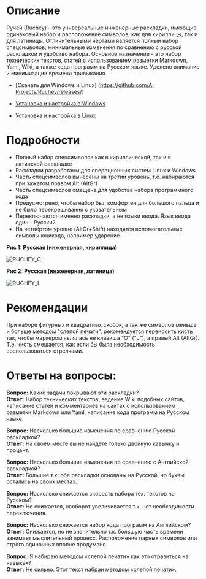 # Описание
Ручей (Ruchey) - это универсальные инженерные раскладки, имеющие одинаковый набор и расположение символов, как для кириллицы, так и для латиницы. Отличительными чертами является полный набор спецсимволов, минимальные изменения по сравнению с русской раскладкой и удобство набора. Основное назначение - это набор технических текстов, статей с использованием разметки Markdown, Yaml, Wiki, а также кода программ на Русском языке. Уделено внимание и минимизации времени привыкания. 

* [Скачать для Windows и Linux] (https://github.com/A-Projects/Ruchey/releases/)

* [Установка и настройка в Windows](https://github.com/A-Projects/Ruchey/wiki/%D0%A3%D1%81%D1%82%D0%B0%D0%BD%D0%BE%D0%B2%D0%BA%D0%B0-%D0%B8-%D0%BD%D0%B0%D1%81%D1%82%D1%80%D0%BE%D0%B9%D0%BA%D0%B0-%D0%B2-Windows)

* [Установка и настройка в Linux](https://github.com/A-Projects/Ruchey/wiki/%D0%A3%D1%81%D1%82%D0%B0%D0%BD%D0%BE%D0%B2%D0%BA%D0%B0-%D0%B8-%D0%BD%D0%B0%D1%81%D1%82%D1%80%D0%BE%D0%B9%D0%BA%D0%B0-%D0%B2-Linux)

# Подробности
* Полный набор спецсимволов как в кириллической, так и в латинской раскладке
* Раскладки разработаны для операционных систем Linux и Windows
* Часть спецсимволов вынесены на третий уровень, т.е. набираются при зажатом правом Alt (AltGr)
* Часть спецсимволов смещена для удобства набора программного кода
* Предусмотрено, чтобы набор был комфортен для большого пальца и не было перекрещивания с указательным
* Переключаются именно раскладки, а не языки ввода. Язык ввода один - Русский
* На четвёртом уровне (AltGr+Shift) находятся вспомогательные символы юникода, например ударение

**Рис 1: Русская (инженерная, кириллица)**

![RUCHEY_C](https://user-images.githubusercontent.com/38563625/154332862-81e848c9-3eae-4a47-b5b1-bb62b1c27d15.png)

**Рис 2: Русская (инженерная, латиница)**

![RUCHEY_L](https://user-images.githubusercontent.com/38563625/154332902-a3118325-877f-464b-b8c1-4492f407ad7b.png)

# Рекомендации
При наборе фигурных и квадратных скобок, а так же символов меньше и больше методом "слепой печати", рекомендуется переносить кисть так, чтобы маркером являлась не клавиша "О" ("J"), а правый Alt (AltGr). Т.е. кисть смещается, как если бы была необходимость воспользоваться стрелками.

# Ответы на вопросы:
**Вопрос:** Какие задачи покрывают эти раскладки?  
**Ответ:** Набор технических текстов, ведение Wiki подобных сайтов, написание статей и комментариев на сайтах с использованием разметки Markdown или Yaml, написание кода программ на Русском языке.

**Вопрос:** Насколько большие изменения по сравнению Русской раскладкой?  
**Ответ:** На своём месте вы не найдёте только двойную кавычку и процент.

**Вопрос:** Насколько большие изменения по сравнению с Английской раскладкой?  
**Ответ:** Большие т.к. обе раскладки основаны на Русской, но буквы остались на своих местах.

**Вопрос:** Насколько снижается скорость набора тех. текстов на Русском?  
**Ответ:** Не снижается, наоборот увеличивается т.к. нет необходимости переключения.

**Вопрос:** Насколько снижается набор кода программ на Английском?  
**Ответ:** Снижается, но не значительно т.к. большую часть времени занимает мыслительный процесс. Расположение парных символов или строго одиночных вполне продумано. 

**Вопрос:** Я набираю методом «слепой печати» как это отразиться на навыках?  
**Ответ:** Не сильно. Этот текст набран методом «слепой печати».
